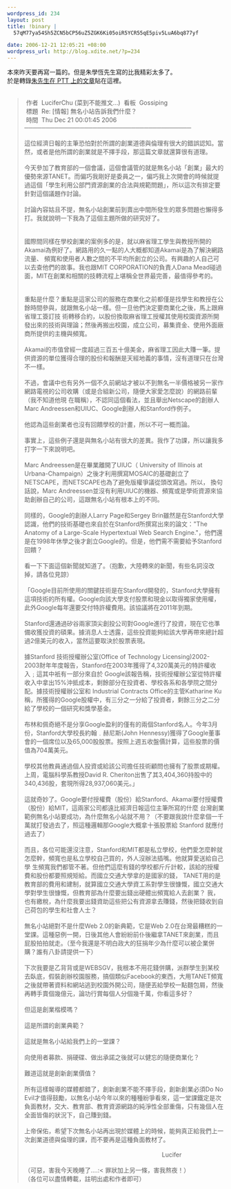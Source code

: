 ```yaml
--- 
wordpress_id: 234
layout: post
title: !binary |
  57qM77ya54Sh5ZCN5bCP56uZ5ZGK6Ki05oiR5YCR55qE5piv5LuA6bq877yf

date: 2006-12-21 12:05:21 +08:00
wordpress_url: http://blog.xdite.net/?p=234
---
```

本來昨天要再寫一篇的。但是朱學恆先生寫的比我精彩太多了。<br /> 於是轉錄<a href="http://www.ptt.cc/bbs/Gossiping/M.1166625594.A.BE6.html">朱先生在 PTT 上的文章</a>貼在這裡。<br /> <br /> <blockquote>&nbsp;作者&nbsp; LuciferChu (菜到不能推文...)&nbsp; 看板&nbsp; Gossiping<br /> &nbsp;標題&nbsp; Re: [情報] 無名小站告訴我們什麼？<br /> &nbsp;時間&nbsp; Thu Dec 21 00:01:45 2006<br /> ───────────────────────────────────────<br />   <br /> 這位經濟日報的主筆恐怕對於所謂的創業道德與倫理有很大的錯誤認知。當然，或者是他所謂的創業就是不擇手段，那這篇文章就還算很有道理。<br />   <br /> 今天參加了教育部的一個會議，這個會議管的就是無名小站「創業」最大的優勢來源TANET。而偏巧我剛好是委員之一，偏巧我上次開會的時候就提過這個「學生利用公部門資源創業的合法與規範問題」，所以這次有排定要針對這個議題作討論。<br />   <br /> 討論內容姑且不提，無名小站創業前到賣出中間所發生的眾多問題也懶得多打。我就說明一下我為了這個主題所做的研究好了。<br />   <br />   <br /> 國際間同樣在學校創業的案例多的是，就以麻省理工學生與教授所開的Akamai為例好了。網路用的久一點的人大概都知道Akamai是為了解決網路流量、 頻寬和使用者人數之間的不平均所創立的公司。有興趣的人自己可以去查他們的故事。我也跟MIT CORPORATION的負責人Dana Mead碰過面，MIT在創業和相關的技轉流程上堪稱全世界最完善，最值得參考的。<br />   <br />   <br /> 重點是什麼？重點是這家公司的服務在商業化之前都僅是找學生和教授在公餘時間參與，就跟無名小站一樣。但一旦他們決定要商業化之後，馬上跟麻省理工簽訂技 術轉移合約，以股份換取麻省理工授權其使用校園資源所開發出來的技術與理論；然後再搬出校園，成立公司，募集資金、使用外面廠商所提供的主機與頻寬。<br />   <br /> Akamai的市值曾經一度超過三百五十億美金，麻省理工因此大賺一筆。提供資源的單位獲得合理的股份和報酬是天經地義的事情，沒有道理只在台灣不一樣。<br />   <br /> 不過，會議中也有另外一個不久前網站才被以不到無名一半價格被另一家作網路電視的公司收購（或是合組新公司，隨便大家愛怎麼說）的網路前輩（我不知道他現 在職稱），不認同這個看法，並且舉出Netscape的創辦人Marc Andreessen和UIUC、Google創辦人和Stanford作例子。<br />   <br /> 他認為這些創業者也沒有回饋學校的計畫，所以不可一概而論。<br />   <br /> 事實上，這些例子還是與無名小站有很大的差異。我作了功課，所以讓我多打字一下來說明吧。<br />   <br /> Marc Andreessen是在畢業離開了UIUC（ University of Illinois at Urbana-Champaign）之後才利用撰寫MOSAIC的基礎創立了NETSCAPE，而NETSCAPE也為了避免版權爭議從頭改寫過。所以， 換句話說，Marc Andreessen並沒有利用UIUC的機器、頻寬或是學術資源來協助創辦自己的公司，這跟無名小站有根本上的不同。<br />   <br /> 同樣的，Google的創辦人Larry Page和Sergey Brin雖然是在Stanford大學認識，他們的技術基礎也來自於在Stanford所撰寫出來的論文：&quot;The Anatomy of a Large-Scale Hypertextual Web Search Engine.&quot;，他們還是在1998年休學之後才創立Google的。但是，他們需不需要給予Stanford回饋？<br />   <br /> 看一下下面這個新聞就知道了。（抱歉，大陸轉來的新聞，有些名詞沒改掉，請各位見諒）<br />   <br /> 「Google目前所使用的關鍵技術是在Stanford開發的，Stanford大學擁有這項技術的所有權。Google向該大學支付股票和現金以取得獨家使用權，此外Google每年還要交付特許權費用。該協議將在2011年到期。<br />   <br /> Stanford還通過矽谷兩家頂尖創投公司對Google進行了投資，現在它也準備收獲投資的碩果。據消息人士透露，這些投資能夠給該大學再帶來總計超過2億美元的收入，當然這要取決於股票表現。<br />   <br /> 據Stanford 技術授權辦公室(Office of Technology Licensing)2002-2003財年年度報告，Stanford在2003年獲得了4,320萬美元的特許權收入﹔這其中衹有一部分來自於 Google該報告稱，技術授權辦公室從特許權收入中拿出15%沖抵成本，剩餘部分在投資者、學校各系和各學院之間分配。據技術授權辦公室和 Industrial Contracts Office的主管Katharine Ku稱，所獲得的Google股權中，有三分之一分給了投資者，剩餘三分之二分給了學校的一個研究和獎學基金。<br />   <br /> 布林和佩奇絕不是分享Google盈利的僅有的兩個Stanford名人。今年3月份，Stanford大學校長約翰﹒赫尼斯(John Hennessy)獲得了Google董事會的一個席位以及65,000股股票。按照上週五收盤價計算，這些股票的價值為704萬美元。<br />   <br /> 學校其他教員通過個人投資或給該公司擔任技術顧問也擁有了股票或期權。上周，電腦科學系教授David R. Cheriton出售了其3,404,360持股中的340,436股，套現所得28,937,060美元。」<br />   <br /> 這就奇妙了。Google要付授權費（股份）給Stanford、Akamai要付授權費（股份）給MIT，這兩家公司都遠比經濟日報這位主筆所寫的什麼 台灣創業範例無名小站要成功，為什麼無名小站就不用？（不要跟我說什麼拿個一千萬就打發過去了，照這種邏輯那Google大概拿十張股票給 Stanford 就應付過去了）<br />   <br /> 而且，各位可能還沒注意，Stanford和MIT都是私立學校，他們愛怎麼幹就怎麼幹，頻寬也是私立學校自己買的，外人沒辦法插嘴。他就算愛送給自己學 生頻寬我們都管不著。但他們這麼有錢的學校都斤斤計較，該給的授權費和股份都要照規矩給。而國立交通大學拿的是國家的錢， TANET用的是教育部的費用和建制，就算國立交通大學資工系對學生很慷慨，國立交通大學對學生很慷慨，但教育部為什麼要出錢出硬體出頻寬給人去創業？ 我，也有繳稅，為什麼我要出錢資助這些把公有資源拿去賺錢，然後把錢收到自己荷包的學生和社會人士？<br />   <br /> 無名小站絕對不是什麼Web 2.0的新典範，它是Web 2.0在台灣最糟糕的一堂課。這種惡例一開，日後其他人會紛紛前仆後繼拿TANET來創業，而且屁股拍拍就走。（至今我還是不明白政大的狂捐年少為什麼可以被企業併購？誰有八卦請提供一下）<br />   <br /> 下次我要是乙背背或是WEBSGV，我根本不用花錢併購，派群學生到某校去臥底，假裝創辦校園服務，搞個類似Facebook的東西，大用TANET頻寬 之後就帶著資料和網站逃到校園外開公司，隨便丟給學校一點麵包屑，然後再轉手賣個幾億元，論功行賞每個人分個幾千萬，你看這多好？<br />   <br /> 但這是創業楷模嗎？<br />   <br /> 這是所謂的創業典範？<br />   <br /> 這就是無名小站給我們上的一堂課？<br />   <br /> 向使用者募款、捐硬碟、做出承諾之後就可以健忘的隨便商業化？<br />   <br /> 難道這就是創新創業價值？<br />   <br /> 所有這樣報導的媒體都錯了，創新創業不能不擇手段，創新創業必須Do No Evil才值得鼓勵，以無名小站今年以來的種種紛爭看來，這一堂課鐵定是次負面教材，交大、教育部、教育資源網路的純淨性全部重傷，只有幾個人在全面皆傷的狀況下，自己賺到錢。<br />   <br /> 上帝保佑，希望下次無名小站再出現於媒體上的時候，能夠真正給我們上一次創業道德與倫理的課，而不要再是這種負面教材了。<br />   <br /> &nbsp;&nbsp;&nbsp;&nbsp;&nbsp;&nbsp;&nbsp;&nbsp;&nbsp;&nbsp;&nbsp;&nbsp;&nbsp;&nbsp;&nbsp;&nbsp;&nbsp;&nbsp;&nbsp;&nbsp;&nbsp;&nbsp;&nbsp;&nbsp;&nbsp;&nbsp;&nbsp;&nbsp;&nbsp;&nbsp;&nbsp;&nbsp;&nbsp;&nbsp;&nbsp;&nbsp;&nbsp;&nbsp;&nbsp;&nbsp;&nbsp;&nbsp;&nbsp;&nbsp;&nbsp;&nbsp;&nbsp;&nbsp;&nbsp;&nbsp;&nbsp;&nbsp;&nbsp;&nbsp;&nbsp;&nbsp;&nbsp;&nbsp;&nbsp;&nbsp;&nbsp;&nbsp;&nbsp;&nbsp;&nbsp;&nbsp;&nbsp;&nbsp;&nbsp;&nbsp;&nbsp;&nbsp;&nbsp;&nbsp;&nbsp;&nbsp;&nbsp;&nbsp;&nbsp;&nbsp; Lucifer<br />   <br /> （可惡，害我今天晚睡了....:&lt; 罪狀加上另一條，害我熬夜！）<br /> （各位可以盡情轉載，註明出處和作者即可）</blockquote>
